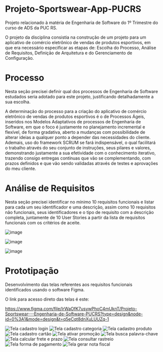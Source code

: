 # Projeto-Sportswear-App-PUCRS
Projeto relacionado à matéria de Engenharia de Software do 1º Trimestre do curso de ADS da PUC RS.

O projeto da disciplina consistia na construção de um projeto para um aplicativo de comércio eletrônico de vendas de produtos esportivos, em que era necessário especificar as etapas de: Escolha do Processo, Análise de Requisitos, Definição de Arquitetura e do Gerenciamento de Configuração.

# Processo

Nesta seção precisei definir qual dos processos de Engenharia de Software estudados seria adotado para este projeto, justificando detalhadamente a sua escolha.

A determinação do processo para a criação do aplicativo de comércio eletrônico de vendas de produtos esportivos é o de Processos Ágeis, inseridos nos Modelos Adaptativos de processos de Engenharia de Software, em que o foco é justamente no planejamento incremental e flexível, de forma gradativa, aberto a mudanças com possibilidade de alterar ideias a qualquer ponto a depender das necessidades do cliente.
Ademais, uso do framework SCRUM se fará indispensável, o qual facilitará o trabalho através do seu conjunto de instruções, seus pilares e valores, demonstrando justamente a sua efetividade com o conhecimento iterativo, trazendo consigo entregas contínuas que vão se complementando, com prazos definidos e que vão sendo validadas através de testes e aprovações do meu cliente.


# Análise de Requisitos

Nesta seção precisei identificar no mínimo 10 requisitos funcionais e listar para cada um seu identificador e uma descrição, assim como 10 requisitos não funcionais, seus identificadores e o tipo de requisito com a descrição completa, juntamente de 10 User Stories a partir da lista de requisitos funcionais com os critérios de aceite.


![image](https://github.com/francatti/Projeto-Sportswear-App-PUCRS/assets/100627116/e2e5ce50-d7de-4996-951f-64e0143011d7)

![image](https://github.com/francatti/Projeto-Sportswear-App-PUCRS/assets/100627116/4be66bde-cdab-4037-8923-b07518f19023)


![image](https://github.com/francatti/Projeto-Sportswear-App-PUCRS/assets/100627116/340660eb-0a81-4b29-a001-df7be1c1e1bc)


# Prototipação

Desenvolvimento das telas referentes aos requisitos funcionais identificados usando o software Figma.

O link para acesso direto das telas é este:

https://www.figma.com/file/IrWaOfK7usywPhoC4mUknT/Projeto-Sportswear---Engenharia-de-Software-PUCRS?type=design&node-id=0%3A1&mode=design&t=q5eCqt8dnXuLUUZq-1

![Tela cadastro login](https://github.com/francatti/Projeto-Sportswear-App-PUCRS/assets/100627116/4c619999-2708-4331-8db0-67d997f7268d)
![Tela cadastro categoria](https://github.com/francatti/Projeto-Sportswear-App-PUCRS/assets/100627116/f49fb117-49c9-4284-a513-a936cf8c34e8)
![Tela cadastro produto](https://github.com/francatti/Projeto-Sportswear-App-PUCRS/assets/100627116/5e0c725b-6640-450b-8c2a-9484b3e81315)
![Tela cadastro cartão](https://github.com/francatti/Projeto-Sportswear-App-PUCRS/assets/100627116/9fd30404-50ec-46d0-90db-93f8ac28a972)
![Tela ativar promoção](https://github.com/francatti/Projeto-Sportswear-App-PUCRS/assets/100627116/352011ab-cfd1-4e73-a707-f6566297abd0)
![Tela busca palavra-chave](https://github.com/francatti/Projeto-Sportswear-App-PUCRS/assets/100627116/db79f2c4-3afe-45e2-a714-b4109bd09ab3)
![Tela calcular frete e prazo](https://github.com/francatti/Projeto-Sportswear-App-PUCRS/assets/100627116/bd537c09-e570-4e90-9d95-4ed535252baf)
![Tela consultar rastreio](https://github.com/francatti/Projeto-Sportswear-App-PUCRS/assets/100627116/56de273a-6f12-496c-b6a0-1422ba561119)
![Tela forma de pagamento](https://github.com/francatti/Projeto-Sportswear-App-PUCRS/assets/100627116/253c6c70-1d8c-43ad-a975-d1bf755cdbd0)
![Tela gerar nota fiscal](https://github.com/francatti/Projeto-Sportswear-App-PUCRS/assets/100627116/032872d9-8c3e-4b93-acb6-1af362a3f4f5)
